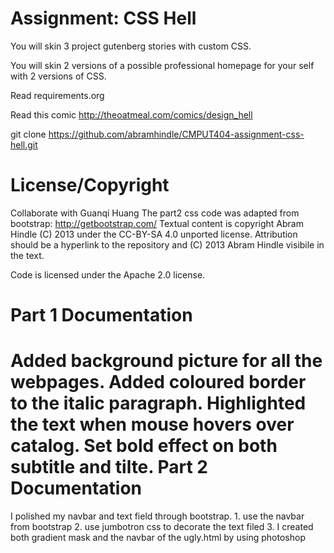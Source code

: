 Assignment: CSS Hell
====================

You will skin 3 project gutenberg stories with custom CSS.

You will skin 2 versions of a possible professional homepage for your
self with 2 versions of CSS.

Read requirements.org

Read this comic http://theoatmeal.com/comics/design_hell

git clone https://github.com/abramhindle/CMPUT404-assignment-css-hell.git


License/Copyright
=================
Collaborate with Guanqi Huang
The part2 css code was adapted from bootstrap:
http://getbootstrap.com/ 
Textual content is copyright Abram Hindle (C) 2013 under the CC-BY-SA
4.0 unported license. Attribution should be a hyperlink to the
repository and (C) 2013 Abram Hindle visibile in the text.

Code is licensed under the Apache 2.0 license.

Part 1 Documentation
=================
Added background picture for all the webpages.
Added coloured border to the italic paragraph.
Highlighted the text when mouse hovers over catalog.
Set bold effect on both subtitle and tilte.
Part 2 Documentation
=================
I polished my navbar and text field through bootstrap. 1. use the navbar from bootstrap 2. use jumbotron css to decorate the text filed 3. I created both gradient mask and the navbar of the ugly.html by using photoshop
